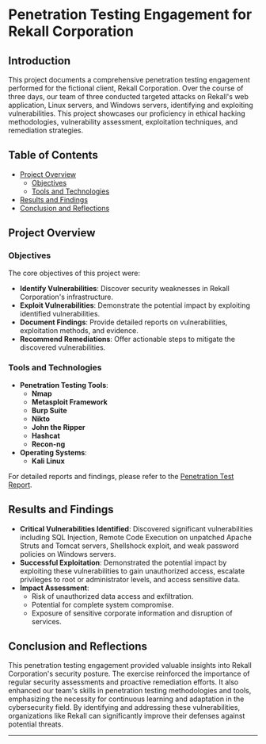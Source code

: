 # **Penetration Testing Engagement for Rekall Corporation**

## **Introduction**

This project documents a comprehensive penetration testing engagement performed for the fictional client, Rekall Corporation. Over the course of three days, our team of three conducted targeted attacks on Rekall's web application, Linux servers, and Windows servers, identifying and exploiting vulnerabilities. This project showcases our proficiency in ethical hacking methodologies, vulnerability assessment, exploitation techniques, and remediation strategies.

## **Table of Contents**

- [Project Overview](#project-overview)
  - [Objectives](#objectives)
  - [Tools and Technologies](#tools-and-technologies)
- [Results and Findings](#results-and-findings)
- [Conclusion and Reflections](#conclusion-and-reflections)

## **Project Overview**

### **Objectives**

The core objectives of this project were:

- **Identify Vulnerabilities**: Discover security weaknesses in Rekall Corporation's infrastructure.
- **Exploit Vulnerabilities**: Demonstrate the potential impact by exploiting identified vulnerabilities.
- **Document Findings**: Provide detailed reports on vulnerabilities, exploitation methods, and evidence.
- **Recommend Remediations**: Offer actionable steps to mitigate the discovered vulnerabilities.

### **Tools and Technologies**

- **Penetration Testing Tools**:
  - **Nmap**
  - **Metasploit Framework**
  - **Burp Suite**
  - **Nikto**
  - **John the Ripper**
  - **Hashcat**
  - **Recon-ng**
- **Operating Systems**:
  - **Kali Linux**

For detailed reports and findings, please refer to the [Penetration Test Report](Penetration_Test_Report.pdf).

## **Results and Findings**

- **Critical Vulnerabilities Identified**: Discovered significant vulnerabilities including SQL Injection, Remote Code Execution on unpatched Apache Struts and Tomcat servers, Shellshock exploit, and weak password policies on Windows servers.
- **Successful Exploitation**: Demonstrated the potential impact by exploiting these vulnerabilities to gain unauthorized access, escalate privileges to root or administrator levels, and access sensitive data.
- **Impact Assessment**:
  - Risk of unauthorized data access and exfiltration.
  - Potential for complete system compromise.
  - Exposure of sensitive corporate information and disruption of services.

## **Conclusion and Reflections**

This penetration testing engagement provided valuable insights into Rekall Corporation's security posture. The exercise reinforced the importance of regular security assessments and proactive remediation efforts. It also enhanced our team's skills in penetration testing methodologies and tools, emphasizing the necessity for continuous learning and adaptation in the cybersecurity field. By identifying and addressing these vulnerabilities, organizations like Rekall can significantly improve their defenses against potential threats.

---
